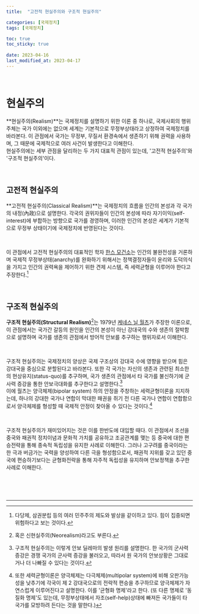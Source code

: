```yaml
---
title:  "고전적 현실주의와 구조적 현실주의"

categories: [국제정치]
tags: [국제정치]

toc: true
toc_sticky: true
 
date: 2023-04-16
last_modified_at: 2023-04-17
---
```


<br>

# 현실주의

**현실주의(Realism)**는 국제정치를 설명하기 위한 이론 중 하나로, 국제사회의 행위 주체는 국가 이외에는 없으며 세계는 기본적으로 무정부상태라고 상정하여 국제정치를 바라본다. 이 관점에서 국가는 무정부, 무질서 환경속에서 생존하기 위해 권력을 사용하며, 그 때문에 국제적으로 여러 사건이 발생한다고 이해한다.  
현실주의에는 세부 관점을 달리하는 두 가지 대표적 관점이 있는데, '고전적 현실주의'와 '구조적 현실주의'이다.

<br>

## 고전적 현실주의

**고전적 현실주의(Classical Realism)**는 국제정치의 흐름을 인간의 본성과 각 국가의 내정(內政)으로 설명한다. 각국의 권위자들이 인간의 본성에 따라 자기이익(self-interest)에 부합하는 방향으로 국가를 경영하며, 이러한 인간의 본성은 세계가 기본적으로 무정부 상태이기에 국제정치에 반영된다는 것이다.

<br>

이 관점에서 고전적 현실주의의 대표적인 학자 [한스 모건소](https://ko.wikipedia.org/wiki/%ED%95%9C%EC%8A%A4_%EB%AA%A8%EA%B1%B4%EC%86%8C)는 인간의 불완전성을 거론하며 국제적 무정부상태(anarchy)를 완화하기 위해서는 정책결정자들이 윤리와 도덕의식을 가지고 인간의 권력욕을 제어하기 위한 견제 시스템, 즉 세력균형을 이루어야 한다고 주장한다.[^1]

<br>

## 구조적 현실주의

**구조적 현실주의(Structural Realism)**[^2]는 1979년 [케네스 닐 월츠](https://ko.wikipedia.org/wiki/%EC%BC%80%EB%84%A4%EC%8A%A4_%EC%99%88%EC%B8%A0)가 주장한 이론으로, 이 관점에서는 국가간 갈등의 원인을 인간의 본성이 아닌 강대국의 수와 생존의 절박함으로 설명하며 국가를 생존의 관점에서 방어적 안보를 추구하는 행위자로서 이해한다.  

<br>

구조적 현실주의는 국제정치의 양상은 국제 구조상의 강대국 수에 영향을 받으며 힘은 강대국을 중심으로 분할된다고 바라본다. 또한 각 국가는 자신의 생존과 관련된 최소한의 현상유지(status-quo)를 추구하며, 국가 생존의 관점에서 타 국가를 불신하기에 군사력 증강을 통한 안보극대화를 추구한다고 설명한다.[^3]  
이에 월츠는 양극체제(bipolar system) 하의 안정을 주창하는 세력균형이론을 지지하는데, 하나의 강대한 국가나 연합이 막대한 패권을 쥐기 전 다른 국가나 연합이 연합함으로서 양극체제를 형성할 때 국제적 안정이 찾아올 수 있다는 것이다.[^4]

<br>

구조적 현실주의가 재미있어지는 것은 이를 한반도에 대입할 때다.
이 관점에서 조선을 중국와 패권적 정치이념과 문화적 가치를 공유하고 조공관계를 맺는 등 중국에 대한 편승전략을 통해 종속적 독립성을 유지한 사례로 이해한다.
그러나 고구려를 중국이라는 한 극과 버금가는 국력을 양성하여 다른 극을 형성함으로서, 패권적 지위를 갖고 있던 중국에 편승하기보다는 균형화전략을 통해 자주적 독립성을 유지하며 안보정책을 추구한 사례로 이해한다.

<br>
<br>
<br>

---

[^1]: 다당제, 삼권분립 등의 여러 민주주의 제도와 발상을 같이하고 있다. 힘이 집중되면 위험하다고 보는 것이다.
[^2]: 혹은 신현실주의(Neorealism)라고도 부른다.
[^3]: 구조적 현실주의는 이렇게 안보 딜레마의 발생 원리를 설명한다. 한 국가의 군사력 증강은 경쟁 국가의 군사력 증강을 불러오고, 따라서 원 국가의 안보상황은 그대로거나 더 나빠질 수 있다는 것이다.
[^4]: 또한 세력균형이론은 양극체제는 다극체제(multipolar system)에 비해 오판가능성을 낮추기에 각국이 제 2 강대국으로의 전략적 편승을 추구하므로 양극체제가 자연스럽게 이루어진다고 설명한다. 이를 '균형화 명제'라고 한다. (또 다른 명제로 '동질화 명제'도 있는데, 무정부상태에서 자조(self-help)상태에 빠져든 국가들이 타 국가를 모방하려 든다는 것을 말한다.)

<!--

# 참고
[EBS 위대한 수업 | 스티븐 월트 - 현실주의자들의 정치 2강 현실주의자들의 생각](https://www.youtube.com/watch?v=75L9IJZBbl4)<br>
[네이버 블로그 | 현실주의와 신현실주의, 자유주의와 신자유주의 비교 분석](https://m.blog.naver.com/PostView.naver?isHttpsRedirect=true&blogId=toshie117&logNo=10045077089)<br>
[티스토리 블로그 | 고전적 현실주의 by 한스 모겐소](https://eurasia.tistory.com/11)<br>
[티스토리 블로그 | 신현실주의 by 케네스 왈츠](https://eurasia.tistory.com/15)<br>
[위키백과 | 현실주의](https://ko.wikipedia.org/wiki/%ED%98%84%EC%8B%A4%EC%A3%BC%EC%9D%98)<br>
[위키백과 | 신현실주의](https://ko.wikipedia.org/wiki/%EC%8B%A0%ED%98%84%EC%8B%A4%EC%A3%BC%EC%9D%98)<br>
[퍼블릭뉴스 | 우크라이나 전쟁은 왜 일어났는가](https://www.psnews.co.kr/news/articleView.html?idxno=2013706)

-->